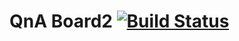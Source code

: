 # QnA Board2 [![Build Status](https://travis-ci.org/gmlwjd9405/QnA-board2.svg?branch=master)](https://travis-ci.org/gmlwjd9405/QnA-board2)
